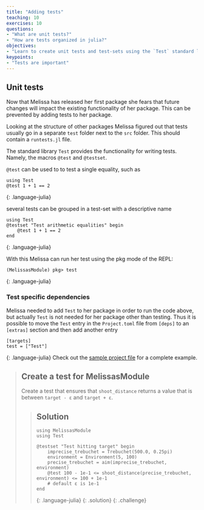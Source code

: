```yaml
---
title: "Adding tests"
teaching: 10
exercises: 10
questions:
- "What are unit tests?"
- "How are tests organized in julia?"
objectives:
- "Learn to create unit tests and test-sets using the `Test` standard library"
keypoints:
- "Tests are important"
---
```


## Unit tests

Now that Melissa has released her first package she fears that future changes will impact the existing functionality of her package.
This can be prevented by adding tests to her package.

Looking at the structure of other packages Melissa figured out that tests usually go in a separate `test` folder next to the `src` folder.
This should contain a `runtests.jl` file.

The standard library `Test` provides the functionality for writing tests.
Namely, the macros `@test` and `@testset`.

`@test` can be used to to test a single equality, such as
~~~
using Test
@test 1 + 1 == 2
~~~
{: .language-julia}

several tests can be grouped in a test-set with a descriptive name
~~~
using Test
@testset "Test arithmetic equalities" begin
    @test 1 + 1 == 2
end
~~~
{: .language-julia}

With this Melissa can run her test using the pkg mode of the REPL:
~~~
(MelissasModule) pkg> test
~~~
{: .language-julia}

### Test specific dependencies

Melissa needed to add `Test` to her package in order to run the code above, but actually `Test` is not needed for her package other than testing.
Thus it is possible to move the `Test` entry in the `Project.toml` file from `[deps]` to an `[extras]` section and then add another entry
~~~
[targets]
test = ["Test"]
~~~
{: .language-julia}
Check out the [sample project file](../code/Project.toml) for a complete example.

> ## Create a test for MelissasModule
> Create a test that ensures that `shoot_distance` returns a value that is between `target - ε` and `target + ε`.
> > ## Solution
> > ~~~
> > using MelissasModule
> > using Test
> >
> > @testset "Test hitting target" begin
> >     imprecise_trebuchet = Trebuchet(500.0, 0.25pi)
> >     environment = Environment(5, 100)
> >     precise_trebuchet = aim(imprecise_trebuchet, environment)
> >     @test 100 - 1e-1 <= shoot_distance(precise_trebuchet, environment) <= 100 + 1e-1
> >     # default ε is 1e-1
> > end
> > ~~~
> >{: .language-julia}
>{: .solution}
{: .challenge}


